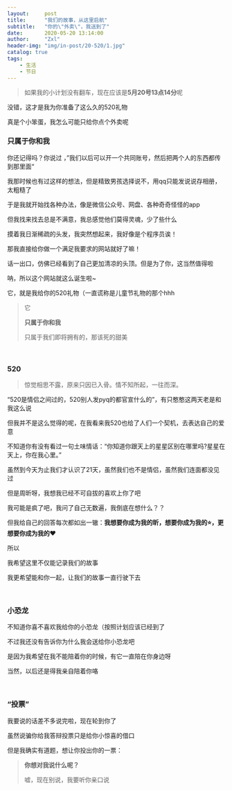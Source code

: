```yaml
---
layout:     post
title:      "我们的故事，从这里启航"
subtitle:   "你的\"外卖\"，我送到了"
date:       2020-05-20 13:14:00
author:     "Zxl"
header-img: "img/in-post/20-520/1.jpg"
catalog: true
tags:
    - 生活
    - 节日
---
```


> 如果我的小计划没有翻车，现在应该是**5月20号13点14分**呢

没错，这才是我为你准备了这么久的520礼物

真是个小笨蛋，我怎么可能只给你点个外卖呢


<p id = "build"></p>

### 只属于你和我

你还记得吗？你说过 ，”我们以后可以开一个共同账号，然后把两个人的东西都传到那里面“

我那时候也有过这样的想法，但是精致男孩选择说不，用qq只能发说说存相册，太粗糙了

于是我就开始找各种办法，像是微信公众号、网盘、各种奇奇怪怪的app

但我找来找去总是不满意，我总感觉他们莫得灵魂，少了些什么

摸着我日渐稀疏的头发，我突然想起来，我好像是个程序员诶！

那我直接给你做一个满足我要求的网站就好了嘛！

话一出口，仿佛已经看到了自己更加清凉的头顶。但是为了你，这当然值得啦

呐，所以这个网站就这么诞生啦~

它，就是我给你的520礼物（一直谎称是儿童节礼物的那个hhh

> 它
>
> **只属于你和我**
>
> 只属于我们即将拥有的，那该死的甜美



<br>

### 520

> 惊觉相思不露，原来只因已入骨。情不知所起，一往而深。

“520是情侣之间过的，520别人发pyq的都官宣什么的”，有只憨憨这两天老是和我这么说

但我并不是这么觉得的呢，在我看来我520也给了人们一个契机，去表达自己的爱意

不知道你有没有看过一句土味情话：“你知道你跟天上的星星区别在哪里吗?星星在天上，你在我心里。”

虽然到今天为止我们才认识了21天，虽然我们也不是情侣，虽然我们连面都没见过

但是周昕呀，我想我已经不可自拔的喜欢上你了吧

我可能是疯了吧，我问了自己无数遍，我倒底在想什么？？

但我给自己的回答每次都如出一辙：**我想要你成为我的昕，想要你成为我的⭐，更想要你成为我的♥**

所以

我希望这里不仅能记录我们的故事

我更希望能和你一起，让我们的故事一直行驶下去



<br>

### 小恐龙

不知道你喜不喜欢我给你的小恐龙（按照计划应该已经到了

不过我还没有告诉你为什么我会送给你小恐龙吧

是因为我希望在我不能陪着你的时候，有它一直陪在你身边呀

当然，以后还是得我亲自陪着你咯



<br>

### “投票”

我要说的话差不多说完啦，现在轮到你了

虽然说骗你给我答辩投票只是给你小惊喜的借口

但是我确实有道题，想让你投出你的一票：

> **你想对我说什么呢？**
>
> 嘘，现在别说，我要听你亲口说


